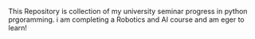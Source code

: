 This Repository is collection of my university seminar progress in python prgoramming.
i am completing a Robotics and AI course and am eger to learn!
